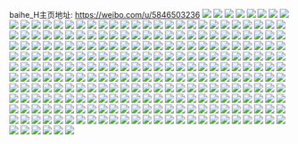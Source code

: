 baihe_H主页地址: https://weibo.com/u/5846503236 
![](https://wx4.sinaimg.cn/mw2000/006nFkzily1h9kaqs8wpmj32c03401ky.jpg) 
![](https://wx4.sinaimg.cn/mw2000/006nFkzily1h9kaqt2nk7j327634q1ky.jpg) 
![](https://wx4.sinaimg.cn/mw2000/006nFkzily1h9kaqtvbzjj31s42giu0x.jpg) 
![](https://wx4.sinaimg.cn/mw2000/006nFkzily1h8v6rjvy99j31d82cshdt.jpg) 
![](https://wx4.sinaimg.cn/mw2000/006nFkzily1h8v6rhwypvj32bc334qv6.jpg) 
![](https://wx4.sinaimg.cn/mw2000/006nFkzily1h8v6ripyn2j32bc334e81.jpg) 
![](https://wx4.sinaimg.cn/mw2000/006nFkzily1h8v6s7zb7dj30u013rtjt.jpg) 
![](https://wx4.sinaimg.cn/mw2000/006nFkzily1h81j055bb4j31os2r8qv5.jpg) 
![](https://wx4.sinaimg.cn/mw2000/006nFkzily1h81j07ls4pj31s42q37wi.jpg) 
![](https://wx4.sinaimg.cn/mw2000/006nFkzily1h7wpz67phyj30u01fy10j.jpg) 
![](https://wx4.sinaimg.cn/mw2000/006nFkzily1h7wpz8h234j31220u0gqu.jpg) 
![](https://wx4.sinaimg.cn/mw2000/006nFkzily1h7wpz9da6aj30u016vajr.jpg) 
![](https://wx4.sinaimg.cn/mw2000/006nFkzily1h7wpz704d6j30u01a8wpd.jpg) 
![](https://wx4.sinaimg.cn/mw2000/006nFkzily1h7wpz7zq7xj30u01407cv.jpg) 
![](https://wx4.sinaimg.cn/mw2000/006nFkzily1h7wpzezunyj30u018pwnd.jpg) 
![](https://wx4.sinaimg.cn/mw2000/006nFkzily1h7nqthaii5j317p1o7wxf.jpg) 
![](https://wx4.sinaimg.cn/mw2000/006nFkzily1h7nqtjetghj32c0340npe.jpg) 
![](https://wx4.sinaimg.cn/mw2000/006nFkzily1h7nqtgoxxfj30u01hc4ac.jpg) 
![](https://wx4.sinaimg.cn/mw2000/006nFkzily1h7ml4r54esj31sc29de82.jpg) 
![](https://wx4.sinaimg.cn/mw2000/006nFkzily1h7ml4pfja2j31pr2ds7wi.jpg) 
![](https://wx4.sinaimg.cn/mw2000/006nFkzily1h7ml4rnyxgj30yh0tmn2m.jpg) 
![](https://wx4.sinaimg.cn/mw2000/006nFkzily1h7ml4lixzdj30yi22okc8.jpg) 
![](https://wx4.sinaimg.cn/mw2000/006nFkzily1h5s64h0ys3j31y42lihdu.jpg) 
![](https://wx4.sinaimg.cn/mw2000/006nFkzily1h5s64imh35j32812jox6p.jpg) 
![](https://wx4.sinaimg.cn/mw2000/006nFkzily1h5s64j8rbkj31b61rb1kx.jpg) 
![](https://wx4.sinaimg.cn/mw2000/006nFkzily1h5s64kwbtlj327y2wfe82.jpg) 
![](https://wx4.sinaimg.cn/mw2000/006nFkzily1h5s64hk6jsj316h1kntwy.jpg) 
![](https://wx4.sinaimg.cn/mw2000/006nFkzily1h5s64f1csfj31ur2i7u0x.jpg) 
![](https://wx4.sinaimg.cn/mw2000/006nFkzily1h5pkviovxsj30u0125h0u.jpg) 
![](https://wx4.sinaimg.cn/mw2000/006nFkzily1h5pks5vf2uj32c03401ky.jpg) 
![](https://wx4.sinaimg.cn/mw2000/006nFkzily1h5pks3nxhej32c0340b2a.jpg) 
![](https://wx4.sinaimg.cn/mw2000/006nFkzily1h5pks4lte2j32c0340kjl.jpg) 
![](https://wx4.sinaimg.cn/mw2000/006nFkzily1h2q5d3x2twj30u0140wje.jpg) 
![](https://wx4.sinaimg.cn/mw2000/006nFkzily1h2q5d5fmohj30u0140tfj.jpg) 
![](https://wx4.sinaimg.cn/mw2000/006nFkzily1h23sw1vgxnj30t60t6q9a.jpg) 
![](https://wx4.sinaimg.cn/mw2000/006nFkzily1h22lbmetz2j32kf2bznpe.jpg) 
![](https://wx4.sinaimg.cn/mw2000/006nFkzily1h22lbokzpij32c02o8npg.jpg) 
![](https://wx4.sinaimg.cn/mw2000/006nFkzily1h22lbpmqg2j32c02c0qv5.jpg) 
![](https://wx4.sinaimg.cn/mw2000/006nFkzily1h22lbqegqzj31mm1mm7wh.jpg) 
![](https://wx4.sinaimg.cn/mw2000/006nFkzily1h1qjocye8sj30u01b6n8g.jpg) 
![](https://wx4.sinaimg.cn/mw2000/006nFkzily1h1qjoccfz3j30u01gadv3.jpg) 
![](https://wx4.sinaimg.cn/mw2000/006nFkzily1h1i73qmbq6j322o0yih95.jpg) 
![](https://wx4.sinaimg.cn/mw2000/006nFkzily1h1i73xlxmzj322o0yih99.jpg) 
![](https://wx4.sinaimg.cn/mw2000/006nFkzily1h1i744elwpj322o0yi4qp.jpg) 
![](https://wx4.sinaimg.cn/mw2000/006nFkzily1h1i749tjp1j322o0yi4qb.jpg) 
![](https://wx4.sinaimg.cn/mw2000/006nFkzily1h1d3wiuvfkj32c02c07wi.jpg) 
![](https://wx4.sinaimg.cn/mw2000/006nFkzily1h1d3wjy5h2j32c02c0u0y.jpg) 
![](https://wx4.sinaimg.cn/mw2000/006nFkzily1h0xz6z61swj30yi22ok8p.jpg) 
![](https://wx4.sinaimg.cn/mw2000/006nFkzily1h0xe87gq9uj30u00tvtks.jpg) 
![](https://wx4.sinaimg.cn/mw2000/006nFkzily1h0sk63yhm5j318g1naqg4.jpg) 
![](https://wx4.sinaimg.cn/mw2000/006nFkzily1h0qzs6qevqj31c422t4qp.jpg) 
![](https://wx4.sinaimg.cn/mw2000/006nFkzily1h0qzs7j9ynj31w02vwx6p.jpg) 
![](https://wx4.sinaimg.cn/mw2000/006nFkzily1h0qk8bqupqj311i1e0nlq.jpg) 
![](https://wx4.sinaimg.cn/mw2000/006nFkzily1h0qk8bfapfj315a1d4tol.jpg) 
![](https://wx4.sinaimg.cn/mw2000/006nFkzily1h0qk8c37p1j311i1dy7j7.jpg) 
![](https://wx4.sinaimg.cn/mw2000/006nFkzily1h0qk8df1dtj31pi1xenpd.jpg) 
![](https://wx4.sinaimg.cn/mw2000/006nFkzily1h0kh339nu8j30mi0u0n5q.jpg) 
![](https://wx4.sinaimg.cn/mw2000/006nFkzily1h0kh01ogr9j30ty13wgu9.jpg) 
![](https://wx4.sinaimg.cn/mw2000/006nFkzily1h0kgru0mgoj30qv1c6q7d.jpg) 
![](https://wx4.sinaimg.cn/mw2000/006nFkzily1h0kkgjv7jhj332v2c0e83.jpg) 
![](https://wx4.sinaimg.cn/mw2000/006nFkzily1h07wutsr59j30u00u0thg.jpg) 
![](https://wx4.sinaimg.cn/mw2000/006nFkzily1h05cbgid68j30tz1ccws5.jpg) 
![](https://wx4.sinaimg.cn/mw2000/006nFkzily1h05c8bhc4gj32c0340npf.jpg) 
![](https://wx4.sinaimg.cn/mw2000/006nFkzily1gw4ah3bul1j30u0140gu0.jpg) 
![](https://wx4.sinaimg.cn/mw2000/006nFkzily1gw4ah27mwgj30u0140112.jpg) 
![](https://wx4.sinaimg.cn/mw2000/006nFkzily1gw4ah727k7j30u01ctjzv.jpg) 
![](https://wx4.sinaimg.cn/mw2000/006nFkzily1gw4ah4a98nj30u01910yt.jpg) 
![](https://wx4.sinaimg.cn/mw2000/006nFkzily1gw4ah4yy15j30u01910yg.jpg) 
![](https://wx4.sinaimg.cn/mw2000/006nFkzily1gw4ah8qcb2j30vx0u045y.jpg) 
![](https://wx4.sinaimg.cn/mw2000/006nFkzily1gw0v3qv2x0j31sc2ds7wi.jpg) 
![](https://wx4.sinaimg.cn/mw2000/006nFkzily1gw0v3sqxs5j31sc2ds1ky.jpg) 
![](https://wx4.sinaimg.cn/mw2000/006nFkzily1gw0v3wwhckj32c03401l3.jpg) 
![](https://wx4.sinaimg.cn/mw2000/006nFkzily1gw0v3z6iofj32c02v9kjp.jpg) 
![](https://wx4.sinaimg.cn/mw2000/006nFkzily1gw0v3pycvcj32c0340e83.jpg) 
![](https://wx4.sinaimg.cn/mw2000/006nFkzily1gw0v40575yj31sc2ds4qq.jpg) 
![](https://wx4.sinaimg.cn/mw2000/006nFkzily1gvvh98smhij30q20o5djo.jpg) 
![](https://wx4.sinaimg.cn/mw2000/006nFkzily1gvqi5hj77uj60u00u0dm502.jpg) 
![](https://wx4.sinaimg.cn/mw2000/006nFkzily1gubuo5ct78j60u0140gvl02.jpg) 
![](https://wx4.sinaimg.cn/mw2000/006nFkzily1gubuo5y4xwj60u014048g02.jpg) 
![](https://wx4.sinaimg.cn/mw2000/006nFkzily1gthxkjqimkj31bv1bv4og.jpg) 
![](https://wx4.sinaimg.cn/mw2000/006nFkzily1gthxkkyq9rj31is1p5kjl.jpg) 
![](https://wx4.sinaimg.cn/mw2000/006nFkzily1gthxkj1qqwj31sc2aekjl.jpg) 
![](https://wx4.sinaimg.cn/mw2000/006nFkzily1gthxklr92jj31gg21fqv5.jpg) 
![](https://wx4.sinaimg.cn/mw2000/006nFkzily1gthxkmirgmj31sa23de81.jpg) 
![](https://wx4.sinaimg.cn/mw2000/006nFkzily1gthxknsc4tj31sc2dsu0x.jpg) 
![](https://wx4.sinaimg.cn/mw2000/006nFkzily1gthxkoybxrj31st33kqv6.jpg) 
![](https://wx4.sinaimg.cn/mw2000/006nFkzily1gthxlm2qggj31sc1sc1kx.jpg) 
![](https://wx4.sinaimg.cn/mw2000/006nFkzily1gthxmyh78tj31y92fqb2b.jpg) 
![](https://wx4.sinaimg.cn/mw2000/006nFkzily1gshx06l4tkj30u00xtaek.jpg) 
![](https://wx4.sinaimg.cn/mw2000/006nFkzily1gshx0831kqj30u013zn0v.jpg) 
![](https://wx4.sinaimg.cn/mw2000/006nFkzily1gshx09hoz3j30u00u0jw2.jpg) 
![](https://wx4.sinaimg.cn/mw2000/006nFkzily1gshx0p7zc4j30u017swl4.jpg) 
![](https://wx4.sinaimg.cn/mw2000/006nFkzily1gshx0rlo71j30u017e45f.jpg) 
![](https://wx4.sinaimg.cn/mw2000/006nFkzily1gshx0t058xj31900u00vo.jpg) 
![](https://wx4.sinaimg.cn/mw2000/006nFkzily1grrq0o048aj30n00du778.jpg) 
![](https://wx4.sinaimg.cn/mw2000/006nFkzily1gqyimy3fqvj30yi22o7wi.jpg) 
![](https://wx4.sinaimg.cn/mw2000/006nFkzily1gqyimz45t2j32c03401ky.jpg) 
![](https://wx4.sinaimg.cn/mw2000/006nFkzily1gqyin1yy1tj31ul2buqv5.jpg) 
![](https://wx4.sinaimg.cn/mw2000/006nFkzily1gqyin033d8j310v1jakjl.jpg) 
![](https://wx4.sinaimg.cn/mw2000/006nFkzily1gqyin2lt7dj30ty0xh4qp.jpg) 
![](https://wx4.sinaimg.cn/mw2000/006nFkzily1gqyimxcsjlj30rs1jkqqf.jpg) 
![](https://wx4.sinaimg.cn/mw2000/006nFkzily1gqg7xkuct0j31sc2dsqv5.jpg) 
![](https://wx4.sinaimg.cn/mw2000/006nFkzily1gqg7kf32m8j31hs1xskjl.jpg) 
![](https://wx4.sinaimg.cn/mw2000/006nFkzily1gqg7kdr1f9j30zo1egwz0.jpg) 
![](https://wx4.sinaimg.cn/mw2000/006nFkzily1gqg7kjey2oj31sc2dsqv5.jpg) 
![](https://wx4.sinaimg.cn/mw2000/006nFkzily1gqg7kirux8j31sc2ds7wj.jpg) 
![](https://wx4.sinaimg.cn/mw2000/006nFkzily1gqg7kklh22j31fk23b4qp.jpg) 
![](https://wx4.sinaimg.cn/mw2000/006nFkzily1gqg7khnbb8j32c0340b29.jpg) 
![](https://wx4.sinaimg.cn/mw2000/006nFkzily1gqg7kde8c9j31pq1pq7p5.jpg) 
![](https://wx4.sinaimg.cn/mw2000/006nFkzily1gqg7klj6muj3247247e83.jpg) 
![](https://wx4.sinaimg.cn/mw2000/006nFkzily1gpiifznw5yj30u0140tgm.jpg) 
![](https://wx4.sinaimg.cn/mw2000/006nFkzily1gpiifz1hnhj30u0140k32.jpg) 
![](https://wx4.sinaimg.cn/mw2000/006nFkzily1gpiifwnxksj30u00ucqb9.jpg) 
![](https://wx4.sinaimg.cn/mw2000/006nFkzily1gpiig2ja84j30u017xqcl.jpg) 
![](https://wx4.sinaimg.cn/mw2000/006nFkzily1gpiig3jjjdj30u012r7e5.jpg) 
![](https://wx4.sinaimg.cn/mw2000/006nFkzily1gpiig11ndzj31950u0qhg.jpg) 
![](https://wx4.sinaimg.cn/mw2000/006nFkzily1gpiiit89l9j30u018vgu2.jpg) 
![](https://wx4.sinaimg.cn/mw2000/006nFkzily1gpbmaj5md2j31n82a1kjl.jpg) 
![](https://wx4.sinaimg.cn/mw2000/006nFkzily1gpbmak6naaj31sc2dskj2.jpg) 
![](https://wx4.sinaimg.cn/mw2000/006nFkzily1gpbmah4egwj32c02c01kx.jpg) 
![](https://wx4.sinaimg.cn/mw2000/006nFkzily1gpbmmbrssjj31sc2dshdt.jpg) 
![](https://wx4.sinaimg.cn/mw2000/006nFkzily1gpbmnq5av5j31sc2dsqv5.jpg) 
![](https://wx4.sinaimg.cn/mw2000/006nFkzily1gpbmkgp01oj31sc2ds4qu.jpg) 
![](https://wx4.sinaimg.cn/mw2000/006nFkzily1gpbmki7s4qj31o01o0b2c.jpg) 
![](https://wx4.sinaimg.cn/mw2000/006nFkzily1gpbmkk5hbwj30yi22ohdz.jpg) 
![](https://wx4.sinaimg.cn/mw2000/006nFkzily1gpbmmabzs3j32c02c07wh.jpg) 
![](https://wx4.sinaimg.cn/mw2000/006nFkzily1gp3crgxxk6j31sc2ds7wi.jpg) 
![](https://wx4.sinaimg.cn/mw2000/006nFkzily1gp3csdj6uzj32c029qhdt.jpg) 
![](https://wx4.sinaimg.cn/mw2000/006nFkzily1gnjw88pe5rj30u00u0qcp.jpg) 
![](https://wx4.sinaimg.cn/mw2000/006nFkzily1gnjw87tkm5j30u00vcakc.jpg) 
![](https://wx4.sinaimg.cn/mw2000/006nFkzily1gmpyw77dqoj32c02ovnpl.jpg) 
![](https://wx4.sinaimg.cn/mw2000/006nFkzily1gmpyw3d31aj30u00u0wjy.jpg) 
![](https://wx4.sinaimg.cn/mw2000/006nFkzily1gmpyw3q2waj30u00u045e.jpg) 
![](https://wx4.sinaimg.cn/mw2000/006nFkzily1gmpyw30hibj30u00u0qci.jpg) 
![](https://wx4.sinaimg.cn/mw2000/006nFkzily1gmpyw41ow5j30u00s244b.jpg) 
![](https://wx4.sinaimg.cn/mw2000/006nFkzily1gmpyw4s8qnj30u00u0dmd.jpg) 
![](https://wx4.sinaimg.cn/mw2000/006nFkzily1gmpyw52zjzj31400u0475.jpg) 
![](https://wx4.sinaimg.cn/mw2000/006nFkzily1gmpyw5dlspj30to0totgb.jpg) 
![](https://wx4.sinaimg.cn/mw2000/006nFkzily1gmpyw7vj3rj31e60u0al2.jpg) 
![](https://wx4.sinaimg.cn/mw2000/006nFkzily1gmgrq65pc9j31s41s4u10.jpg) 
![](https://wx4.sinaimg.cn/mw2000/006nFkzily1gmgrq4z6npj325h25h1ky.jpg) 
![](https://wx4.sinaimg.cn/mw2000/006nFkzily1gmgrq6o55oj30f20iz410.jpg) 
![](https://wx4.sinaimg.cn/mw2000/006nFkzily1gmgrq75kzkj32c0340kjm.jpg) 
![](https://wx4.sinaimg.cn/mw2000/006nFkzily1glhzno12bgj325g21bu0x.jpg) 
![](https://wx4.sinaimg.cn/mw2000/006nFkzily1glhzniqxntj31sc2dsnpd.jpg) 
![](https://wx4.sinaimg.cn/mw2000/006nFkzily1glhznjcsi3j31hi1qpe81.jpg) 
![](https://wx4.sinaimg.cn/mw2000/006nFkzily1glhznk8t3oj31sc1scu0x.jpg) 
![](https://wx4.sinaimg.cn/mw2000/006nFkzily1glhznkuzgwj316i1dnx6p.jpg) 
![](https://wx4.sinaimg.cn/mw2000/006nFkzily1glhznmoxf3j32c03407wp.jpg) 
![](https://wx4.sinaimg.cn/mw2000/006nFkzily1glhznpcxf2j31sc1sc7wk.jpg) 
![](https://wx4.sinaimg.cn/mw2000/006nFkzily1glhznr3bztj321927jb2g.jpg) 
![](https://wx4.sinaimg.cn/mw2000/006nFkzily1glhzns8feoj32c02c0khc.jpg) 
![](https://wx4.sinaimg.cn/mw2000/006nFkzily1glggli6aw5j32c0340npe.jpg) 
![](https://wx4.sinaimg.cn/mw2000/006nFkzily1glggljabnrj32c0340hdu.jpg) 
![](https://wx4.sinaimg.cn/mw2000/006nFkzily1gkvdpwouljj311118gn67.jpg) 
![](https://wx4.sinaimg.cn/mw2000/006nFkzily1gku6i4tvjfj323m2pce89.jpg) 
![](https://wx4.sinaimg.cn/mw2000/006nFkzily1gku6i6nq05j31x7252e82.jpg) 
![](https://wx4.sinaimg.cn/mw2000/006nFkzily1gku6i7jb8oj31sc1sce81.jpg) 
![](https://wx4.sinaimg.cn/mw2000/006nFkzily1gku6i8h62xj31sc2dshdt.jpg) 
![](https://wx4.sinaimg.cn/mw2000/006nFkzily1gku6i9ehx7j32c0340u0x.jpg) 
![](https://wx4.sinaimg.cn/mw2000/006nFkzily1gku6klemlij32c0340kjm.jpg) 
![](https://wx4.sinaimg.cn/mw2000/006nFkzily1gkj8715o5jj31fn264hdw.jpg) 
![](https://wx4.sinaimg.cn/mw2000/006nFkzily1gkj86zeeboj31oh24uhdx.jpg) 
![](https://wx4.sinaimg.cn/mw2000/006nFkzily1gkj873vxmfj31r030xhdz.jpg) 
![](https://wx4.sinaimg.cn/mw2000/006nFkzily1gkj874vfjrj30sx0xt7wh.jpg) 
![](https://wx4.sinaimg.cn/mw2000/006nFkzily1gkj875k6ifj31pe1pee81.jpg) 
![](https://wx4.sinaimg.cn/mw2000/006nFkzily1gkj876d1tpj31r11r1qv5.jpg) 
![](https://wx4.sinaimg.cn/mw2000/006nFkzily1giymvifk59j323w2rm4qq.jpg) 
![](https://wx4.sinaimg.cn/mw2000/006nFkzily1giymviyci5j317l1kwwuv.jpg) 
![](https://wx4.sinaimg.cn/mw2000/006nFkzily1giymvjx03dj31821hx4ir.jpg) 
![](https://wx4.sinaimg.cn/mw2000/006nFkzily1gif742diwej31k82221kx.jpg) 
![](https://wx4.sinaimg.cn/mw2000/006nFkzily1gi7zu9h3hbj31x91x9x6s.jpg) 
![](https://wx4.sinaimg.cn/mw2000/006nFkzily1gi7zuh19yhj323m1o0u0x.jpg) 
![](https://wx4.sinaimg.cn/mw2000/006nFkzily1gi7zuaj9o9j31m61sc7wh.jpg) 
![](https://wx4.sinaimg.cn/mw2000/006nFkzily1gi7zu81i3hj31o01o0npd.jpg) 
![](https://wx4.sinaimg.cn/mw2000/006nFkzily1gi7zucybnpj328j29me88.jpg) 
![](https://wx4.sinaimg.cn/mw2000/006nFkzily1gi7zuav9xuj31mc1sbh9v.jpg) 
![](https://wx4.sinaimg.cn/mw2000/006nFkzily1gi7zufr91oj32c02c0e89.jpg) 
![](https://wx4.sinaimg.cn/mw2000/006nFkzily1ghzkflu6flj32c02c01ky.jpg) 
![](https://wx4.sinaimg.cn/mw2000/006nFkzily1ghv3txndscj318g1unttw.jpg) 
![](https://wx4.sinaimg.cn/mw2000/006nFkzily1ghv3ty6fsrj316k1rs7qi.jpg) 
![](https://wx4.sinaimg.cn/mw2000/006nFkzily1ghv3tyot40j318g1uox4f.jpg) 
![](https://wx4.sinaimg.cn/mw2000/006nFkzily1ghv3tx8culj318g1uo1ff.jpg) 
![](https://wx4.sinaimg.cn/mw2000/006nFkzily1ghlivslhvjj32c02c0b2g.jpg) 
![](https://wx4.sinaimg.cn/mw2000/006nFkzily1ghlivuakcgj31vr202x6t.jpg) 
![](https://wx4.sinaimg.cn/mw2000/006nFkzily1ghlivvw7mmj322u22vqv9.jpg) 
![](https://wx4.sinaimg.cn/mw2000/006nFkzily1ghlivx2e0pj32c02c0npd.jpg) 
![](https://wx4.sinaimg.cn/mw2000/006nFkzily1ghlivqn6g2j32c02c0qvb.jpg) 
![](https://wx4.sinaimg.cn/mw2000/006nFkzily1ggsgruxbcpj30u00u0tgh.jpg) 
![](https://wx4.sinaimg.cn/mw2000/006nFkzily1ggsgrv7m2jj30u00xgn5b.jpg) 
![](https://wx4.sinaimg.cn/mw2000/006nFkzily1ggsgrvgznnj30u00u0wnk.jpg) 
![](https://wx4.sinaimg.cn/mw2000/006nFkzily1ggsgrvq5gfj30u01407j6.jpg) 
![](https://wx4.sinaimg.cn/mw2000/006nFkzily1ggsgrw1my0j30u00u0n2o.jpg) 
![](https://wx4.sinaimg.cn/mw2000/006nFkzily1ggsgrw9bbnj30u0140149.jpg) 
![](https://wx4.sinaimg.cn/mw2000/006nFkzily1ggsgrwkrh0j30u00u0wpb.jpg) 
![](https://wx4.sinaimg.cn/mw2000/006nFkzily1ggsgrwsz6jj30u0140ai4.jpg) 
![](https://wx4.sinaimg.cn/mw2000/006nFkzily1ggsgrx0uoxj30u0140aiu.jpg) 
![](https://wx4.sinaimg.cn/mw2000/006nFkzily1ggsgrxa2t4j31160u014s.jpg) 
![](https://wx4.sinaimg.cn/mw2000/006nFkzily1ggsgruo5w7j30u00u0qbf.jpg) 
![](https://wx4.sinaimg.cn/mw2000/006nFkzily1gg5qpv3id5j31sc23qx6p.jpg) 
![](https://wx4.sinaimg.cn/mw2000/006nFkzily1gg5qpwn05cj328c28chdw.jpg) 
![](https://wx4.sinaimg.cn/mw2000/006nFkzily1gg5qptya0xj325c25c4qq.jpg) 
![](https://wx4.sinaimg.cn/mw2000/006nFkzily1gg5qpxv4shj32ph270e82.jpg) 
![](https://wx4.sinaimg.cn/mw2000/006nFkzily1gg5qpywbn4j32b52c07wj.jpg) 
![](https://wx4.sinaimg.cn/mw2000/006nFkzily1gfx66me3hhj322z2927wi.jpg) 
![](https://wx4.sinaimg.cn/mw2000/006nFkzily1gfx66nlzwej31wz1xzx6p.jpg) 
![](https://wx4.sinaimg.cn/mw2000/006nFkzily1gfx66oin2yj31nk1nk7wh.jpg) 
![](https://wx4.sinaimg.cn/mw2000/006nFkzily1gfx66l79c1j31fj1fjqly.jpg) 
![](https://wx4.sinaimg.cn/mw2000/006nFkzily1gfx66p3f5hj31au0xx4qp.jpg) 
![](https://wx4.sinaimg.cn/mw2000/006nFkzily1gfx66pqo1hj32162axe81.jpg) 
![](https://wx4.sinaimg.cn/mw2000/006nFkzily1gfx66qbfssj326621vhdt.jpg) 
![](https://wx4.sinaimg.cn/mw2000/006nFkzily1gfx66rg6gvj31v829kb2a.jpg) 
![](https://wx4.sinaimg.cn/mw2000/006nFkzily1gfnmv6n8i6j30u00u0grw.jpg) 
![](https://wx4.sinaimg.cn/mw2000/006nFkzily1gfnmv75bk3j31701i3kdc.jpg) 
![](https://wx4.sinaimg.cn/mw2000/006nFkzily1gfnmv5hbsqj31sc1sckjl.jpg) 
![](https://wx4.sinaimg.cn/mw2000/006nFkzily1gfnmv7pke7j31o51lqe81.jpg) 
![](https://wx4.sinaimg.cn/mw2000/006nFkzily1gfnmv8sk8xj31nw299qv5.jpg) 
![](https://wx4.sinaimg.cn/mw2000/006nFkzily1gfnmva9qikj31sc21t4qq.jpg) 
![](https://wx4.sinaimg.cn/mw2000/006nFkzily1gfnmvb8q8wj31fu1o54qp.jpg) 
![](https://wx4.sinaimg.cn/mw2000/006nFkzily1gfnmvbts4lj31iy2c1b29.jpg) 
![](https://wx4.sinaimg.cn/mw2000/006nFkzily1gfnmveh7f9j31ie1k21kx.jpg) 
![](https://wx4.sinaimg.cn/mw2000/006nFkzily1gf6yrzjipaj31av1lz4nc.jpg) 
![](https://wx4.sinaimg.cn/mw2000/006nFkzily1gf6yrzz9g0j31fi1kj4qp.jpg) 
![](https://wx4.sinaimg.cn/mw2000/006nFkzily1gf6yrz1jnpj31ax1iv4hz.jpg) 
![](https://wx4.sinaimg.cn/mw2000/006nFkzily1gep1vf00brj31am1nsni7.jpg) 
![](https://wx4.sinaimg.cn/mw2000/006nFkzily1gep1vdj9w4j31na1na4qp.jpg) 
![](https://wx4.sinaimg.cn/mw2000/006nFkzily1gep1vee1tuj31m61mqb29.jpg) 
![](https://wx4.sinaimg.cn/mw2000/006nFkzily1gep1vfmcc0j31tf1zwhdt.jpg) 
![](https://wx4.sinaimg.cn/mw2000/006nFkzily1gbv9lrhdydj32c02c0qv6.jpg) 
![](https://wx4.sinaimg.cn/mw2000/006nFkzily1gbv9lqiqk0j31zt1whx6p.jpg) 
![](https://wx4.sinaimg.cn/mw2000/006nFkzily1gbv9lsdq64j31v31v3hdt.jpg) 
![](https://wx4.sinaimg.cn/mw2000/006nFkzily1gbv9ltgyabj32c02c0e82.jpg) 
![](https://wx4.sinaimg.cn/mw2000/006nFkzily1gbbyc8abprj32c02c0npe.jpg) 
![](https://wx4.sinaimg.cn/mw2000/006nFkzily1gbbyc9w7jnj32c02c0hdu.jpg) 
![](https://wx4.sinaimg.cn/mw2000/006nFkzily1gbbycb3e7xj31sc1scb29.jpg) 
![](https://wx4.sinaimg.cn/mw2000/006nFkzily1gbbyc6znztj31sc1scnpd.jpg) 
![](https://wx4.sinaimg.cn/mw2000/006nFkzily1gbbycc20ctj32c02c07wi.jpg) 
![](https://wx4.sinaimg.cn/mw2000/006nFkzily1gbbycd4ookj31sc1schdt.jpg) 
![](https://wx4.sinaimg.cn/mw2000/006nFkzily1ga9d9e7myxj30rs1jl4gk.jpg) 
![](https://wx4.sinaimg.cn/mw2000/006nFkzily1ga9d9f9seuj30u0190jzk.jpg) 
![](https://wx4.sinaimg.cn/mw2000/006nFkzily1ga9d9ga6bxj30u0190qbs.jpg) 
![](https://wx4.sinaimg.cn/mw2000/006nFkzily1ga9d9h7ls5j30u0190n89.jpg) 
![](https://wx4.sinaimg.cn/mw2000/006nFkzily1ga3qxbllhyj32oo35rb2a.jpg) 
![](https://wx4.sinaimg.cn/mw2000/006nFkzily1ga3qxdy8i7j33n735rnpf.jpg) 
![](https://wx4.sinaimg.cn/mw2000/006nFkzily1ga3qx95ks9j34qn35rnph.jpg) 
![](https://wx4.sinaimg.cn/mw2000/006nFkzily1ga1hvzwf5wj32av2ulqv6.jpg) 
![](https://wx4.sinaimg.cn/mw2000/006nFkzily1ga1hw1j9c4j32c02c01kz.jpg) 
![](https://wx4.sinaimg.cn/mw2000/006nFkzily1ga1hw2uoflj32c02c0u0y.jpg) 
![](https://wx4.sinaimg.cn/mw2000/006nFkzily1g9sxuxc3sgj349r35rqv8.jpg) 
![](https://wx4.sinaimg.cn/mw2000/006nFkzily1g9sxuz273xj335e4q4npf.jpg) 
![](https://wx4.sinaimg.cn/mw2000/006nFkzily1g9sxv2vc7aj332n4hbnpg.jpg) 
![](https://wx4.sinaimg.cn/mw2000/006nFkzily1g9sxv45ph1j32k23hq4qr.jpg) 
![](https://wx4.sinaimg.cn/mw2000/006nFkzily1g9sxv6kn03j34qn321qv7.jpg) 
![](https://wx4.sinaimg.cn/mw2000/006nFkzily1g9sxv888cij335r2rux6q.jpg) 
![](https://wx4.sinaimg.cn/mw2000/006nFkzily1g9jyjutd1qj31sc1scnpd.jpg) 
![](https://wx4.sinaimg.cn/mw2000/006nFkzily1g9gavzmhaxj32c02c0qv5.jpg) 
![](https://wx4.sinaimg.cn/mw2000/006nFkzily1g9dzbug6oaj32962961ky.jpg) 
![](https://wx4.sinaimg.cn/mw2000/006nFkzily1g9dzbwdxwmj32c02c0b2a.jpg) 
![](https://wx4.sinaimg.cn/mw2000/006nFkzily1g9dzbwwwt1j30ps0pswo4.jpg) 
![](https://wx4.sinaimg.cn/mw2000/006nFkzily1g9cvi6cgquj31er1erqng.jpg) 
![](https://wx4.sinaimg.cn/mw2000/006nFkzily1g9cvi5dq7aj31t72glx6p.jpg) 
![](https://wx4.sinaimg.cn/mw2000/006nFkzily1g9avbv01m0j32c03401kx.jpg) 
![](https://wx4.sinaimg.cn/mw2000/006nFkzily1g9avbwa7aqj32c02c0qv5.jpg) 
![](https://wx4.sinaimg.cn/mw2000/006nFkzily1g9avbx2r1ij32c02c04qq.jpg) 

